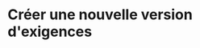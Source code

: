 # Créer une nouvelle version d'exigences


<!--stackedit_data:
eyJoaXN0b3J5IjpbNjA0MjU0Mzg0XX0=
-->
